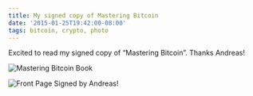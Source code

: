 ```yaml
---
title: My signed copy of Mastering Bitcoin
date: '2015-01-25T19:42:00-08:00'
tags: bitcoin, crypto, photo
---
```

Excited to read my signed copy of “Mastering Bitcoin”.  Thanks Andreas!

![Mastering Bitcoin Book](https://78.media.tumblr.com/e0b4fc61bbea2b9b6ffa5fa48b6a947b/tumblr_nj2hxa37Ry1qmuf0yo1_400.jpg)

![Front Page Signed by Andreas!](https://78.media.tumblr.com/65c11a6c4cfaaef4f0502b23e5a53fe5/tumblr_nj2hxa37Ry1qmuf0yo2_400.jpg)
